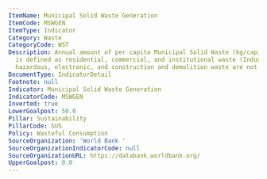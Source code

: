 ```yaml
---
ItemName: Municipal Solid Waste Generation
ItemCode: MSWGEN
ItemType: Indicator
Category: Waste
CategoryCode: WST
Description: Annual amount of per capita Municipal Solid Waste (kg/capita/year), which
  is defined as residential, commercial, and institutional waste (Industrial, medical,
  hazardous, electronic, and construction and demolition waste are not included).
DocumentType: IndicatorDetail
Footnote: null
Indicator: Municipal Solid Waste Generation
IndicatorCode: MSWGEN
Inverted: true
LowerGoalpost: 50.0
Pillar: Sustainability
PillarCode: SUS
Policy: Wasteful Consumption
SourceOrganization: 'World Bank '
SourceOrganizationIndicatorCode: null
SourceOrganizationURL: https://databank.worldbank.org/
UpperGoalpost: 0.0
---
```



